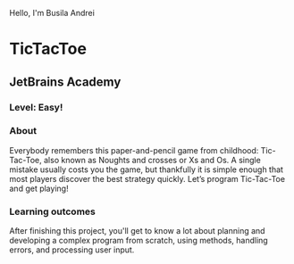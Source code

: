 Hello, I'm Busila Andrei
# TicTacToe
## JetBrains Academy

### Level: Easy!

### About
Everybody remembers this paper-and-pencil game from childhood: Tic-Tac-Toe, also known as Noughts and crosses or Xs and Os. A single mistake usually costs you the game, but 
thankfully it is simple enough that most players discover the best strategy quickly. Let’s program Tic-Tac-Toe and get playing!

### Learning outcomes
After finishing this project, you'll get to know a lot about planning and developing a complex program from scratch, using methods, handling errors, and processing user input.
